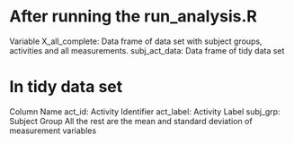 # After running the run_analysis.R 
Variable
X_all_complete: Data frame of data set with subject groups, activities and all measurements.
subj_act_data: Data frame of tidy data set

# In tidy data set
Column Name
act_id: Activity Identifier 
act_label: Activity Label 
subj_grp: Subject Group
All the rest are the mean and standard deviation of measurement variables


